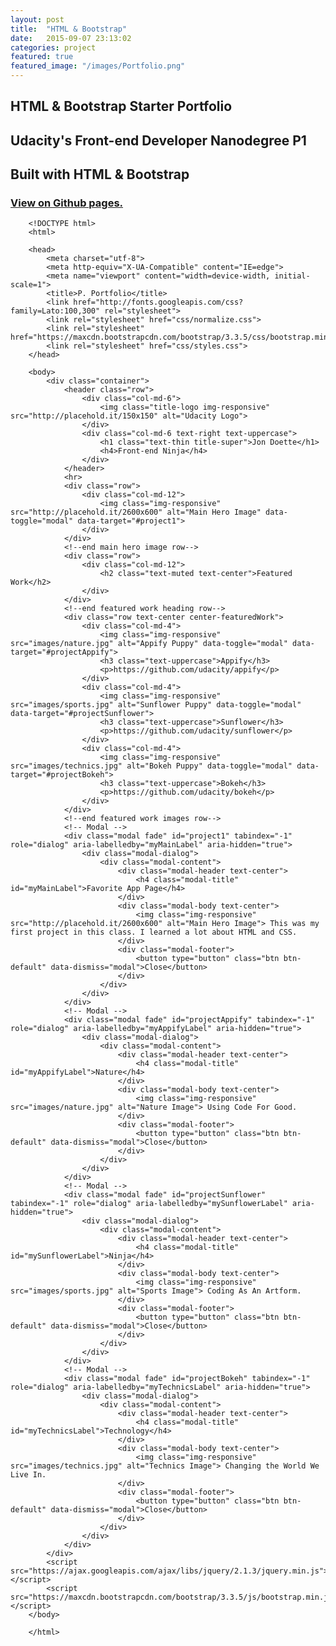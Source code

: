 ```yaml
---
layout: post
title:  "HTML & Bootstrap"
date:   2015-09-07 23:13:02
categories: project
featured: true
featured_image: "/images/Portfolio.png"
---
```


## HTML & Bootstrap Starter Portfolio

## Udacity's Front-end Developer Nanodegree P1

## Built with HTML & Bootstrap

### [View on Github pages.](http://jaroot32.github.io/puppySite/)





		<!DOCTYPE html>
		<html>

		<head>
		    <meta charset="utf-8">
		    <meta http-equiv="X-UA-Compatible" content="IE=edge">
		    <meta name="viewport" content="width=device-width, initial-scale=1">
		    <title>P. Portfolio</title>
		    <link href="http://fonts.googleapis.com/css?family=Lato:100,300" rel="stylesheet">
		    <link rel="stylesheet" href="css/normalize.css">
		    <link rel="stylesheet" href="https://maxcdn.bootstrapcdn.com/bootstrap/3.3.5/css/bootstrap.min.css">
		    <link rel="stylesheet" href="css/styles.css">
		</head>

		<body>
		    <div class="container">
		        <header class="row">
		            <div class="col-md-6">
		                <img class="title-logo img-responsive" src="http://placehold.it/150x150" alt="Udacity Logo">
		            </div>
		            <div class="col-md-6 text-right text-uppercase">
		                <h1 class="text-thin title-super">Jon Doette</h1>
		                <h4>Front-end Ninja</h4>
		            </div>
		        </header>
		        <hr>
		        <div class="row">
		            <div class="col-md-12">
		                <img class="img-responsive" src="http://placehold.it/2600x600" alt="Main Hero Image" data-toggle="modal" data-target="#project1">
		            </div>
		        </div>
		        <!--end main hero image row-->
		        <div class="row">
		            <div class="col-md-12">
		                <h2 class="text-muted text-center">Featured Work</h2>
		            </div>
		        </div>
		        <!--end featured work heading row-->
		        <div class="row text-center center-featuredWork">
		            <div class="col-md-4">
		                <img class="img-responsive" src="images/nature.jpg" alt="Appify Puppy" data-toggle="modal" data-target="#projectAppify">
		                <h3 class="text-uppercase">Appify</h3>
		                <p>https://github.com/udacity/appify</p>
		            </div>
		            <div class="col-md-4">
		                <img class="img-responsive" src="images/sports.jpg" alt="Sunflower Puppy" data-toggle="modal" data-target="#projectSunflower">
		                <h3 class="text-uppercase">Sunflower</h3>
		                <p>https://github.com/udacity/sunflower</p>
		            </div>
		            <div class="col-md-4">
		                <img class="img-responsive" src="images/technics.jpg" alt="Bokeh Puppy" data-toggle="modal" data-target="#projectBokeh">
		                <h3 class="text-uppercase">Bokeh</h3>
		                <p>https://github.com/udacity/bokeh</p>
		            </div>
		        </div>
		        <!--end featured work images row-->
		        <!-- Modal -->
		        <div class="modal fade" id="project1" tabindex="-1" role="dialog" aria-labelledby="myMainLabel" aria-hidden="true">
		            <div class="modal-dialog">
		                <div class="modal-content">
		                    <div class="modal-header text-center">
		                        <h4 class="modal-title" id="myMainLabel">Favorite App Page</h4>
		                    </div>
		                    <div class="modal-body text-center">
		                        <img class="img-responsive" src="http://placehold.it/2600x600" alt="Main Hero Image"> This was my first project in this class. I learned a lot about HTML and CSS.
		                    </div>
		                    <div class="modal-footer">
		                        <button type="button" class="btn btn-default" data-dismiss="modal">Close</button>
		                    </div>
		                </div>
		            </div>
		        </div>
		        <!-- Modal -->
		        <div class="modal fade" id="projectAppify" tabindex="-1" role="dialog" aria-labelledby="myAppifyLabel" aria-hidden="true">
		            <div class="modal-dialog">
		                <div class="modal-content">
		                    <div class="modal-header text-center">
		                        <h4 class="modal-title" id="myAppifyLabel">Nature</h4>
		                    </div>
		                    <div class="modal-body text-center">
		                        <img class="img-responsive" src="images/nature.jpg" alt="Nature Image"> Using Code For Good.
		                    </div>
		                    <div class="modal-footer">
		                        <button type="button" class="btn btn-default" data-dismiss="modal">Close</button>
		                    </div>
		                </div>
		            </div>
		        </div>
		        <!-- Modal -->
		        <div class="modal fade" id="projectSunflower" tabindex="-1" role="dialog" aria-labelledby="mySunflowerLabel" aria-hidden="true">
		            <div class="modal-dialog">
		                <div class="modal-content">
		                    <div class="modal-header text-center">
		                        <h4 class="modal-title" id="mySunflowerLabel">Ninja</h4>
		                    </div>
		                    <div class="modal-body text-center">
		                        <img class="img-responsive" src="images/sports.jpg" alt="Sports Image"> Coding As An Artform.
		                    </div>
		                    <div class="modal-footer">
		                        <button type="button" class="btn btn-default" data-dismiss="modal">Close</button>
		                    </div>
		                </div>
		            </div>
		        </div>
		        <!-- Modal -->
		        <div class="modal fade" id="projectBokeh" tabindex="-1" role="dialog" aria-labelledby="myTechnicsLabel" aria-hidden="true">
		            <div class="modal-dialog">
		                <div class="modal-content">
		                    <div class="modal-header text-center">
		                        <h4 class="modal-title" id="myTechnicsLabel">Technology</h4>
		                    </div>
		                    <div class="modal-body text-center">
		                        <img class="img-responsive" src="images/technics.jpg" alt="Technics Image"> Changing the World We Live In.
		                    </div>
		                    <div class="modal-footer">
		                        <button type="button" class="btn btn-default" data-dismiss="modal">Close</button>
		                    </div>
		                </div>
		            </div>
		        </div>
		    </div>
		    <script src="https://ajax.googleapis.com/ajax/libs/jquery/2.1.3/jquery.min.js"></script>
		    <script src="https://maxcdn.bootstrapcdn.com/bootstrap/3.3.5/js/bootstrap.min.js"></script>
		</body>

		</html>